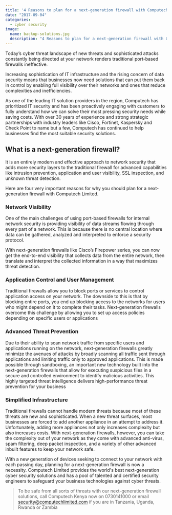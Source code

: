 ```yaml
---
title: '4 Reasons to plan for a next-generation firewall with Computech'
date: "2017-09-04"
categories: 
  - cyber security
image:
  name: backup-solutions.jpg
  description: "4 Reasons to plan for a next-generation firewall with Computech"
---
```

Today’s cyber threat landscape of new threats and sophisticated attacks constantly being directed at your network renders traditional port-based firewalls ineffective.

Increasing sophistication of IT infrastructure and the rising concern of data security means that businesses now need solutions that can put them back in control by enabling full visibility over their networks and ones that reduce complexities and inefficiencies.

As one of the leading IT solution providers in the region, Computech has prioritized IT security and has been proactively engaging with customers to fully understand how we can solve their most pressing security needs while saving costs. With over 30 years of experience and strong strategic partnerships with industry leaders like Cisco, Fortinet, Kaspersky and Check Point to name but a few, Computech has continued to help businesses find the most suitable security solutions.

## What is a next-generation firewall?

It is an entirely modern and effective approach to network security that adds more security layers to the traditional firewall for advanced capabilities like intrusion prevention, application and user visibility, SSL inspection, and unknown threat detection.

Here are four very important reasons for why you should plan for a next-generation firewall with Computech Limited.

### Network Visibility

One of the main challenges of using port-based firewalls for internal network security is providing visibility of data streams flowing through every part of a network. This is because there is no central location where data can be gathered, analyzed and interpreted to enforce a security protocol.

With next-generation firewalls like Cisco’s Firepower series, you can now get the end-to-end visibility that collects data from the entire network, then translate and interpret the collected information in a way that maximizes threat detection.

### Application Control and User Management

Traditional firewalls allow you to block ports or services to control application access on your network. The downside to this is that by blocking entire ports, you end up blocking access to the networks for users who might depend on it to complete their tasks. Next-generation firewalls overcome this challenge by allowing you to set up access policies depending on specific users or applications

### Advanced Threat Prevention

Due to their ability to scan network traffic from specific users and applications running on the network, next-generation firewalls greatly minimize the avenues of attacks by broadly scanning all traffic sent through applications and limiting traffic only to approved applications. This is made possible through sandboxing, an important new technology built into the next-generation firewalls that allow for executing suspicious files in a secure and controlled environment to identify malicious activities. This highly targeted threat intelligence delivers high-performance threat prevention for your business

### Simplified Infrastructure

Traditional firewalls cannot handle modern threats because most of these threats are new and sophisticated. When a new threat surfaces, most businesses are forced to add another appliance in an attempt to address it. Unfortunately, adding more appliances not only increases complexity but also increases costs. With next-generation firewalls, however, you can take the complexity out of your network as they come with advanced anti-virus, spam filtering, deep packet inspection, and a variety of other advanced inbuilt features to keep your network safe.

With a new generation of devices seeking to connect to your network with each passing day, planning for a next-generation firewall is now a necessity. Computech Limited provides the world's best next-generation cyber security solutions and has a pool of talented and certified security engineers to safeguard your business technologies against cyber threats.

> To be safe from all sorts of threats with our next-generation firewall solutions, call Computech Kenya now on 0730141000 or email [security@computechlimited.com](mailto:security@computechlimited.com) if you are in Tanzania, Uganda, Rwanda or Zambia
